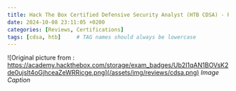 ```yaml
---
title: Hack The Box Certified Defensive Security Analyst (HTB CDSA) - Review
date: 2024-10-08 23:11:05 +0200
categories: [Reviews, Certifications]
tags: [cdsa, htb]     # TAG names should always be lowercase
---
```


![Original picture from : https://academy.hackthebox.com/storage/exam_badges/Ub2I1qAN1BOVsK2de0ujslt4oGjhceaZeWRRicge.png](/assets/img/reviews/cdsa.png)
_Image Caption_

